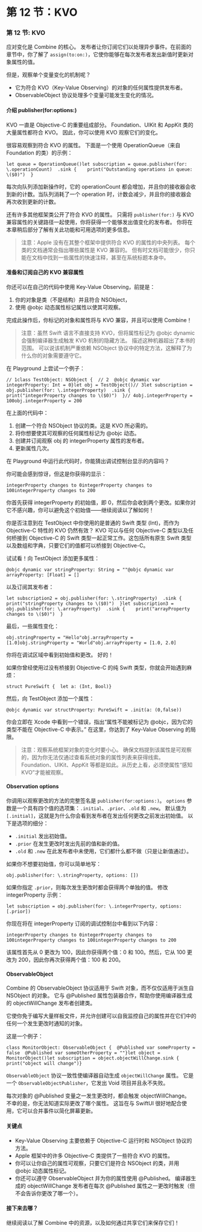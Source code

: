 # 第 12 节：KVO

### 第 12 节: KVO

应对变化是 Combine 的核心。 发布者让你订阅它们以处理异步事件。在前面的章节中，你了解了 `assign(to:on:)`，它使你能够在每次发布者发出新值时更新对象属性的值。

但是，观察单个变量变化的机制呢？

* 它为符合 KVO（Key-Value Observing）的对象的任何属性提供发布者。
* ObservableObject 协议处理多个变量可能发生变化的情况。

#### 介绍 publisher(for:options:)

KVO 一直是 Objective-C 的重要组成部分。 Foundation、UIKit 和 AppKit 类的大量属性都符合 KVO。 因此，你可以使用 KVO 观察它们的变化。

很容易观察到符合 KVO 的属性。 下面是一个使用 OperationQueue（来自 Foundation 的类）的示例：

```
let queue = OperationQueue()​let subscription = queue.publisher(for: \.operationCount)  .sink {    print("Outstanding operations in queue: \($0)")  }
```

每次向队列添加新操作时，它的 operationCount 都会增加，并且你的接收器会收到新的计数。当队列消耗了一个 operation 时，计数会减少，并且你的接收器会再次收到更新的计数。

还有许多其他框架类公开了符合 KVO 的属性。 只需将 `publisher(for:)` 与 KVO 兼容属性的关键路径一起使用，你将获得一个能够发出值变化的发布者。 你将在本章稍后部分了解有关此功能和可用选项的更多信息。

> 注意：Apple 没有在其整个框架中提供符合 KVO 的属性的中央列表。 每个类的文档通常会指出哪些属性是 KVO 兼容的。 但有时文档可能很少，你只能在文档中找到一些属性的快速注释，甚至在系统标题本身中。

#### 准备和订阅自己的 KVO 兼容属性

你还可以在自己的代码中使用 Key-Value Observing，前提是：

1. 你的对象是类（不是结构）并且符合 NSObject，
2. 使用 @objc 动态属性标记属性以使其可观察。

完成此操作后，你标记的对象和属性将与 KVO 兼容，并且可以使用 Combine！

> 注意：虽然 Swift 语言不直接支持 KVO，但将属性标记为 @objc dynamic 会强制编译器生成触发 KVO 机制的隐藏方法。 描述这种机器超出了本书的范围。 可以说该机制严重依赖 NSObject 协议中的特定方法，这解释了为什么你的对象需要遵守它。

在 Playground 上尝试一个例子：

```
// 1class TestObject: NSObject {  // 2  @objc dynamic var integerProperty: Int = 0}​let obj = TestObject()​// 3let subscription = obj.publisher(for: \.integerProperty)  .sink {    print("integerProperty changes to \($0)")  }​// 4obj.integerProperty = 100obj.integerProperty = 200
```

在上面的代码中：

1. 创建一个符合 NSObject 协议的类。这是 KVO 所必需的。
2. 将你想要使其可观察的任何属性标记为 @objc 动态。
3. 创建并订阅观察 obj 的 integerProperty 属性的发布者。
4. 更新属性几次。

在 Playground 中运行此代码时，你能猜出调试控制台显示的内容吗？

你可能会感到惊讶，但这是你获得的显示：

```
integerProperty changes to 0integerProperty changes to 100integerProperty changes to 200
```

你首先获得 integerProperty 的初始值，即 0，然后你会收到两个更改。如果你对它不感兴趣，你可以避免这个初始值——继续阅读以了解如何！

你是否注意到在 TestObject 中你使用的是普通的 Swift 类型 (Int)，而作为 Objective-C 特性的 KVO 仍然有效？ KVO 可以与任何 Objective-C 类型以及任何桥接到 Objective-C 的 Swift 类型一起正常工作。这包括所有原生 Swift 类型以及数组和字典，只要它们的值都可以桥接到 Objective-C。

试试看！向 TestObject 添加更多属性：

```
@objc dynamic var stringProperty: String = ""@objc dynamic var arrayProperty: [Float] = []
```

以及订阅其发布者：

```
let subscription2 = obj.publisher(for: \.stringProperty)  .sink {    print("stringProperty changes to \($0)")  }​let subscription3 = obj.publisher(for: \.arrayProperty)  .sink {    print("arrayProperty changes to \($0)")  }
```

最后，一些属性变化：

```
obj.stringProperty = "Hello"obj.arrayProperty = [1.0]obj.stringProperty = "World"obj.arrayProperty = [1.0, 2.0]
```

你将在调试区域中看到初始值和更改。 好的！

如果你曾经使用过没有桥接到 Objective-C 的纯 Swift 类型，你就会开始遇到麻烦：

```
struct PureSwift {  let a: (Int, Bool)}
```

然后，向 TestObject 添加一个属性：

```
@objc dynamic var structProperty: PureSwift = .init(a: (0,false))
```

你会立即在 Xcode 中看到一个错误，指出“属性不能被标记为 @objc，因为它的类型不能在 Objective-C 中表示。” 在这里，你达到了 Key-Value Observing 的局限。

> 注意：观察系统框架对象的变化时要小心。 确保文档提到该属性是可观察的，因为你无法仅通过查看系统对象的属性列表来获得线索。 Foundation、UIKit、AppKit 等都是如此。从历史上看，必须使属性“感知 KVO”才能被观察。

#### Observation options

你调用以观察更改的方法的完整签名是 `publisher(for:options:)`。 `options` 参数是一个具有四个值的选项集：`.initial`、`.prior`、`.old` 和 `.new`。 默认值为 `[.initial]`，这就是为什么你会看到发布者在发出任何更改之前发出初始值。 以下是选项的细分：

* `.initial` 发出初始值。
* `.prior` 在发生更改时发出先前的值和新的值。
* `.old` 和 `.new` 在此发布者中未使用，它们都什么都不做（只是让新值通过）。

如果你不想要初始值，你可以简单地写：

```
obj.publisher(for: \.stringProperty, options: [])
```

如果你指定 `.prior`，则每次发生更改时都会获得两个单独的值。 修改 integerProperty 示例：

```
let subscription = obj.publisher(for: \.integerProperty, options: [.prior])
```

你现在将在 integerProperty 订阅的调试控制台中看到以下内容：

```
integerProperty changes to 0integerProperty changes to 100integerProperty changes to 100integerProperty changes to 200
```

该属性首先从 0 更改为 100，因此你获得两个值：0 和 100。然后，它从 100 更改为 200，因此你再次获得两个值：100 和 200。

#### ObservableObject

Combine 的 ObservableObject 协议适用于 Swift 对象，而不仅仅适用于派生自 NSObject 的对象。 它与 @Published 属性包装器合作，帮助你使用编译器生成的 objectWillChange 发布者创建类。

它使你免于编写大量样板文件，并允许创建可以自我监控自己的属性并在它们中的任何一个发生更改时通知的对象。

这是一个例子：

```
class MonitorObject: ObservableObject {  @Published var someProperty = false  @Published var someOtherProperty = ""}​let object = MonitorObject()let subscription = object.objectWillChange.sink {  print("object will change")}
```

`ObservableObject` 协议一致性使编译器自动生成 `objectWillChange` 属性。 它是一个 `ObservableObjectPublisher`，它发出 Void 项目并且永不失败。

每次对象的 @Published 变量之一发生更改时，都会触发 objectWillChange。 不幸的是，你无法知道实际更改了哪个属性。 这旨在与 SwiftUI 很好地配合使用，它可以合并事件以简化屏幕更新。

#### 关键点

* Key-Value Observing 主要依赖于 Objective-C 运行时和 NSObject 协议的方法。
* Apple 框架中的许多 Objective-C 类提供了一些符合 KVO 的属性。
* 你可以让你自己的属性可观察，只要它们是符合 NSObject 的类，并用 @objc 动态属性标记。
* 你还可以遵守 ObservableObject 并为你的属性使用 @Published。 编译器生成的 objectWillChange 发布者在每次 @Published 属性之一更改时触发（但不会告诉你更改了哪一个）。

#### 接下来去哪？

继续阅读以了解 Combine 中的资源，以及如何通过共享它们来保存它们！
